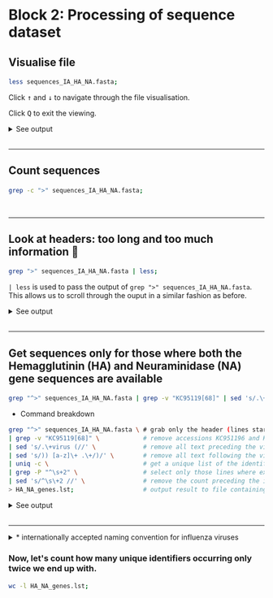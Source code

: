# Block 2: Processing of sequence dataset

## Visualise file

```bash
less sequences_IA_HA_NA.fasta;
```
Click <kbd>↑</kbd> and <kbd>↓</kbd> to navigate through the file visualisation.

Click <kbd>Q</kbd> to exit the viewing.

<details>

<summary>See output</summary>

![](./images/sequences_IA_HA_NA_less.png)

</details>
<br/>

---
## Count sequences
```bash
grep -c ">" sequences_IA_HA_NA.fasta;
```
<br/>

---
## Look at headers: too long and too much information 🤮
```bash
grep ">" sequences_IA_HA_NA.fasta | less;
```
`| less` is used to pass the output of `grep ">" sequences_IA_HA_NA.fasta`. This allows us to scroll through the ouput in a similar fashion as before.

<details>

<summary>See output</summary>

![](./images/sequences_IA_HA_NA_less_headers.png)

</details>
<br/>

---
## Get sequences only for those where both the Hemagglutinin (HA) and Neuraminidase (NA) gene sequences are available
```bash
grep "^>" sequences_IA_HA_NA.fasta | grep -v "KC95119[68]" | sed 's/.\+virus (//' | sed 's/)) [a-z]\+ .\+/)/' | uniq -c | grep -P "^\s+2" | sed 's/^\s\+2 //' > HA_NA_genes.lst;
```
- Command breakdown

```bash
grep "^>" sequences_IA_HA_NA.fasta \ # grab only the header (lines starting with ">").
| grep -v "KC95119[68]" \            # remove accessions KC951196 and KC951198
| sed 's/.\+virus (//' \             # remove all text preceding the virus name*.
| sed 's/)) [a-z]\+ .\+/)/' \        # remove all text following the virus name*.
| uniq -c \                          # get a unique list of the identifiers and count the number of occurrences
| grep -P "^\s+2" \                  # select only those lines where exactly two sequences are found per unique identifier
| sed 's/^\s\+2 //' \                # remove the count preceding the identifier
> HA_NA_genes.lst;                   # output result to file containing the list
```

<details>

<summary>See output</summary>

```bash
grep "^>" sequences_IA_HA_NA.fasta | grep -v "KC95119[68]" | less;
```

![](./images/HA_NA_genes_01.png)

```bash
grep "^>" sequences_IA_HA_NA.fasta | grep -v "KC95119[68]" | sed 's/.\+virus (//' | less;
```

![](./images/HA_NA_genes_02.png)

```bash
grep "^>" sequences_IA_HA_NA.fasta | grep -v "KC95119[68]" | sed 's/.\+virus (//'  | sed 's/)) [a-z]\+ .\+/)/' | less;
```

![](./images/HA_NA_genes_03.png)

```bash
grep "^>" sequences_IA_HA_NA.fasta | grep -v "KC95119[68]" | sed 's/.\+virus (//'  | sed 's/)) [a-z]\+ .\+/)/' | uniq -c | less;
```

![](./images/HA_NA_genes_04.png)

```bash
grep "^>" sequences_IA_HA_NA.fasta | grep -v "KC95119[68]" | sed 's/.\+virus (//'  | sed 's/)) [a-z]\+ .\+/)/' | uniq -c | grep -P "^\s+2" | less;
```

![](./images/HA_NA_genes_05.png)

```bash
grep "^>" sequences_IA_HA_NA.fasta | grep -v "KC95119[68]" | sed 's/.\+virus (//'  | sed 's/)) [a-z]\+ .\+/)/' | uniq -c | grep -P "^\s+2" | sed 's/^\s\+2 //' | less;
```

![](./images/HA_NA_genes_06.png)

</details>
<br/>

---

<details>

<summary>* internationally accepted naming convention for influenza viruses</summary>

![](./images/influenza_naming_diagram_CDC.jpg)

Source: Modified from http://www.ncbi.nlm.nih.gov/pmc/articles/PMC2395936/pdf/bullwho00427-0070.pdf

</details>

### Now, let's count how many unique identifiers occurring **only** twice we end up with.
```bash
wc -l HA_NA_genes.lst;
```

